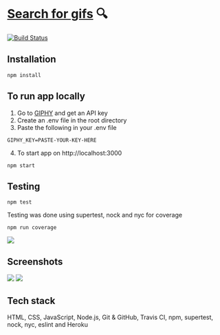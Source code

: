 # [Search for gifs](https://search-gifs.herokuapp.com/) :mag:
[![Build Status](https://travis-ci.org/gminova/search-gifs.svg?branch=master)](https://travis-ci.org/gminova/search-gifs)

## Installation 
```
npm install
```

## To run app locally
1. Go to [GIPHY](https://developers.giphy.com/) and get an API key
2. Create an .env file in the root directory
3. Paste the following in your .env file
```
GIPHY_KEY=PASTE-YOUR-KEY-HERE
```
4. To start app on http://localhost:3000

```
npm start
```

## Testing
```
npm test
```
Testing was done using supertest, nock and nyc for coverage
```
npm run coverage
```
![](https://i.imgur.com/ybjEY7n.png)

## Screenshots

![](https://i.imgur.com/4lLOI3d.jpg)
![](https://i.imgur.com/3LRB6uV.jpg)

## Tech stack
HTML, CSS, JavaScript, Node.js, Git & GitHub, Travis CI, npm, supertest, nock, nyc, eslint and Heroku
